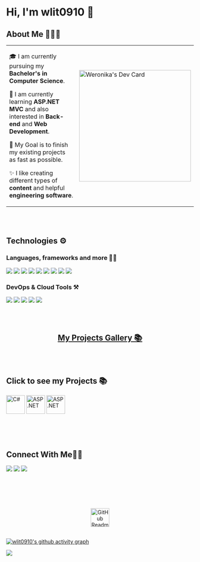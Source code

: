 # Hi, I'm wlit0910 👋

## About Me 🧑🏼‍💻

<table>
  <tr>
    <td valign="center">
      
🎓 I am currently pursuing my **Bachelor's in Computer Science**.

🌱 I am currently learning **ASP.NET MVC** and also interested in **Back-end** and **Web Development**.

🎯 My Goal is to finish my existing projects as fast as possible.

✨ I like creating different types of **content** and helpful **engineering software**.
     
  <td>
    <a href="https://app.daily.dev/wlit0910"><img src="https://api.daily.dev/devcards/6f61d8c1babf455f8ee2ed5a2b58bab4.png?r=55a" width="300" alt="Weronika's Dev Card"/></a>
    <!--
      <a href="https://github.com/wlit0910/"><img src="https://github.com/wlit0910/wlit0910/blob/main/github-header-image.png" width="170" alt="wlit0910 header image"/></a>-->
    </td>
    
  </tr>
  </table>

<br>
<br>

## Technologies ⚙️

### Languages, frameworks and more ✍🏼

<img src="https://img.shields.io/badge/C%23-239120?style=for-the-badge&logo=c-sharp&logoColor=white"/> <img src="https://img.shields.io/badge/.NET-512BD4.svg?style=for-the-badge&logo=dotnet&logoColor=white"/> <img src="https://img.shields.io/badge/RStudio%20IDE-75AADB.svg?style=for-the-badge&logo=RStudio-IDE&logoColor=white"/> <img src="https://img.shields.io/badge/-ASP.NET-blue?style=for-the-badge&logo=.Net&logoColor=white"/> <img src="https://img.shields.io/badge/html5-%23E34F26.svg?style=for-the-badge&logo=html5&logoColor=white"/> <img src="https://img.shields.io/badge/css3-%231572B6.svg?style=for-the-badge&logo=css3&logoColor=white"/> <img src="https://img.shields.io/badge/JavaScript-F7DF1E?style=for-the-badge&logo=javascript&logoColor=black"/> <img src="https://img.shields.io/badge/bootstrap-%238511FA.svg?style=for-the-badge&logo=bootstrap&logoColor=white"/> <img src="https://img.shields.io/badge/WordPress-21759B.svg?style=for-the-badge&logo=WordPress&logoColor=white"/> 
<!-- <img src="https://img.shields.io/badge/Java-ED8B00?style=for-the-badge&logo=java&logoColor=white"/> <img src="https://img.shields.io/badge/Kotlin-7F52FF.svg?style=for-the-badge&logo=Kotlin&logoColor=white"/> <img src="https://img.shields.io/badge/Python-3776AB.svg?style=for-the-badge&logo=Python&logoColor=white"/> <img src="https://img.shields.io/badge/Jupyter-F37626.svg?style=for-the-badge&logo=Jupyter&logoColor=white"/>
<img src="https://img.shields.io/badge/Drupal-0678BE.svg?style=for-the-badge&logo=Drupal&logoColor=white"/>
<img src="https://img.shields.io/badge/Joomla-5091CD.svg?style=for-the-badge&logo=Joomla&logoColor=white"/> 
-->



### DevOps & Cloud Tools ⚒️

<img src="https://img.shields.io/badge/Visual%20Studio-5C2D91.svg?style=for-the-badge&logo=Visual-Studio&logoColor=white"/> <img src="https://img.shields.io/badge/Visual%20Studio%20Code-007ACC.svg?style=for-the-badge&logo=Visual-Studio-Code&logoColor=white"/> <img src="https://img.shields.io/badge/Git-F05032.svg?style=for-the-badge&logo=Git&logoColor=white"/> <img src="https://img.shields.io/badge/GitHub-181717.svg?style=for-the-badge&logo=GitHub&logoColor=white"/> <img src="https://img.shields.io/badge/Jira-0052CC.svg?style=for-the-badge&logo=Jira&logoColor=white"/>
<!--
<img src="https://img.shields.io/badge/IntelliJ%20IDEA-000000.svg?style=for-the-badge&logo=IntelliJ-IDEA&logoColor=white"/> <img src="https://img.shields.io/badge/PyCharm-000000.svg?style=for-the-badge&logo=PyCharm&logoColor=white"/>
<img src="https://img.shields.io/badge/Atlassian-0052CC.svg?style=for-the-badge&logo=Atlassian&logoColor=white"/> <img src="https://img.shields.io/badge/Canva-00C4CC.svg?style=for-the-badge&logo=Canva&logoColor=white"/>

[![wlitow0910's GitHub stats](https://github-readme-stats.vercel.app/api?username=wlit0910)](https://github.com/anuraghazra/github-readme-stats)
-->
<br>
<br>

### <h2 align="center">[My Projects Gallery 📚](link)</h2>

<br>
<br>


## Click to see my Projects 📚

<a href="https://github.com/wlit0910/Kalkulator-Inzyniera" target="_blank"> <img width="50" src="https://user-images.githubusercontent.com/25181517/121405384-444d7300-c95d-11eb-959f-913020d3bf90.png" alt="C#" title="Kalkulator Inżyniera"/></a> 
<a href="https://github.com/wlit0910/e-nauka-WL" target="_blank"> <img width="50" src="https://user-images.githubusercontent.com/25181517/183911547-990692bc-8411-4878-99a0-43506cdb69cf.png" alt="ASP.NET" title="e-nauka ASP.NET"/></a> 
<a href="https://github.com/wlit0910/Health-Center-WL" target="_blank"> <img width="50" src="https://user-images.githubusercontent.com/25181517/183911547-990692bc-8411-4878-99a0-43506cdb69cf.png" alt="ASP.NET" title="Health Center ASP.NET"/></a>

<!--
<a href="" target="_blank"> <img width="50" src="https://user-images.githubusercontent.com/25181517/121405754-b4f48f80-c95d-11eb-8893-fc325bde617f.png" alt="DotNetCore" title="DotNetCore"/></a>
<a href="" target="_blank"> <img width="50" src="https://user-images.githubusercontent.com/25181517/192158957-b1256181-356c-46a3-beb9-487af08a6266.png" alt="Wordpress" title="Wordpress"/></a>
<a href="" target="_blank"> <img width="50" src="https://user-images.githubusercontent.com/25181517/192108895-20dc3343-43e3-4a54-a90e-13a4abbc57b9.png" alt="Android Studio" title="Android Studio"/></a> 
<a href="" target="_blank"><img width="60" src="https://user-images.githubusercontent.com/25181517/117201156-9a724800-adec-11eb-9a9d-3cd0f67da4bc.png" alt="Java" title="Java"/></a> 
<a href="" target="_blank"><img width="40" src="https://user-images.githubusercontent.com/25181517/185062810-7ee0c3d2-17f2-4a98-9d8a-a9576947692b.png" alt="Kotlin" title="Kotlin"/></a> 
-->
<br>
<br>
<br>

## Connect With Me👋🏼

<p align="left">  
<a href="" target="blank"><img src="https://img.shields.io/badge/LinkedIn-0A66C2.svg?style=for-the-badge&logo=LinkedIn&logoColor=white"/></a>
<a href="" target="blank"><img src="https://img.shields.io/badge/Gmail-D14836?style=for-the-badge&logo=gmail&logoColor=white"/></a>
<a href="" target="blank"><img src="https://img.shields.io/badge/Facebook-1877F2?style=for-the-badge&logo=facebook&logoColor=white"/></a>
</p>

<br>
<br>
<br>
<br>
<p align="center">
<img width="50px" src="https://res.cloudinary.com/anuraghazra/image/upload/v1594908242/logo_ccswme.svg" align="center" alt="GitHub Readme Stats" />
<br>
<br>
<!-- ![Top Langs](https://github-readme-stats.vercel.app/api/top-langs/?username=wlit0910&layout=compact&theme=midnight-purple&card_width=400px)<br>
[![Readme Card](https://github-readme-stats.vercel.app/api/pin/?username=wlit0910&repo=wlit0910&show_owner=true&layout=compact&theme=midnight-purple)](https://github.com/wlit0910/wlit0910)<br>
[![wlit0910's WakaTime stats](https://github-readme-stats.vercel.app/api/wakatime?username=ffflabs)](https://github.com/wlit0910/github-readme-stats) -->

[![wlit0910's github activity graph](https://github-readme-activity-graph.vercel.app/graph?username=wlit0910&theme=nightowl)](https://github.com/ashutosh00710/github-readme-activity-graph)
</p>


<a href="https://visitcount.itsvg.in">
  <img src="https://visitcount.itsvg.in/api?id=wlit0910&label=Profile%20Views&color=12&icon=5&pretty=false" />
</a>

